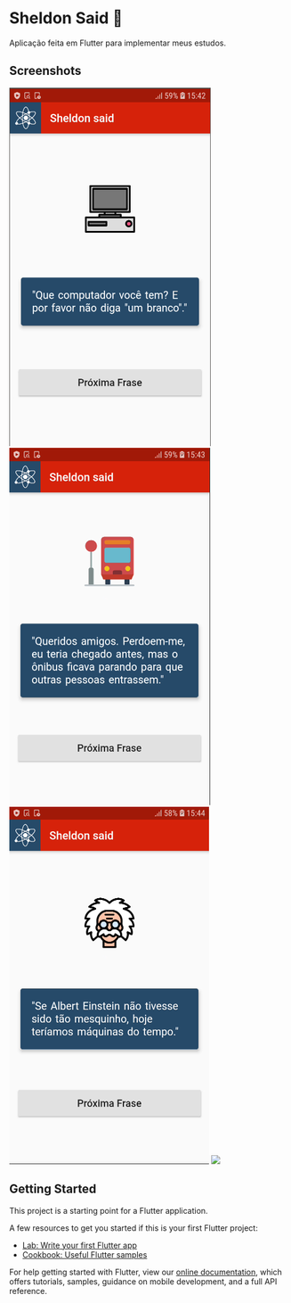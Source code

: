 # Sheldon Said :speech_balloon:

Aplicação feita em Flutter para implementar meus estudos.

## Screenshots

<img src="assets/images/ss1.PNG">
<img src="assets/images/ss2.PNG">
<img src="assets/images/ss3.PNG">
<img src="https://giphy.com/gifs/iGX5jFfDX4Ka03fTAb/html5">



## Getting Started

This project is a starting point for a Flutter application.

A few resources to get you started if this is your first Flutter project:

- [Lab: Write your first Flutter app](https://flutter.dev/docs/get-started/codelab)
- [Cookbook: Useful Flutter samples](https://flutter.dev/docs/cookbook)

For help getting started with Flutter, view our
[online documentation](https://flutter.dev/docs), which offers tutorials,
samples, guidance on mobile development, and a full API reference.
